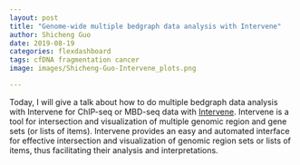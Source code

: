 ```yaml
---
layout: post
title: "Genome-wide multiple bedgraph data analysis with Intervene"
author: Shicheng Guo
date: 2019-08-19
categories: flexdashboard
tags: cfDNA fragmentation cancer
image: images/Shicheng-Guo-Intervene_plots.png

---
```


Today, I will give a talk about how to do multiple bedgraph data analysis with Intervene for ChIP-seq or MBD-seq data with [Intervene](https://intervene.readthedocs.io/en/latest/introduction.html). Intervene is a tool for intersection and visualization of multiple genomic region and gene sets (or lists of items). Intervene provides an easy and automated interface for effective intersection and visualization of genomic region sets or lists of items, thus facilitating their analysis and interpretations.
